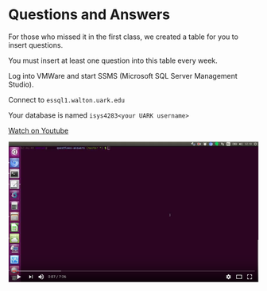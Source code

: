 # Questions and Answers

For those who missed it in the first class, we created a table for you to
insert questions.

You must insert at least one question into this table every week.

Log into VMWare and start SSMS (Microsoft SQL Server Management Studio).

Connect to `essql1.walton.uark.edu`

Your database is named `isys4283<your UARK username>`

[Watch on Youtube][1]

[![Youtube Thumbnail][2]][1]

[1]:https://youtu.be/2t2IeNA1bi0?hd=1
[2]:./youtube.png
